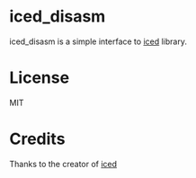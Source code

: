 # iced_disasm

iced_disasm is a simple interface to [iced](https://github.com/icedland/iced) library.

# License

MIT

# Credits

Thanks to the creator of [iced](https://github.com/icedland/iced)
